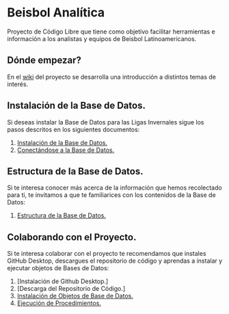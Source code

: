 # Beisbol Analítica

Proyecto de Código Libre que tiene como objetivo facilitar herramientas e información a los analistas y equipos de Beisbol Latinoamericanos.

## Dónde empezar?

En el [wiki](https://github.com/andres-alvarado/beisbol-analitica/wiki) del proyecto se desarrolla una introducción a distintos temas de interés. 

## Instalación de la Base de Datos.

Si deseas instalar la Base de Datos para las Ligas Invernales sigue los pasos descritos en los siguientes documentos:

1. [Instalación de la Base de Datos.](https://github.com/andres-alvarado/beisbol-analitica/wiki/Instalaci%C3%B3n-de-la-Base-de-Datos.)
2. [Conectándose a la Base de Datos.](https://github.com/andres-alvarado/beisbol-analitica/wiki/Conect%C3%A1ndose-a-la-Base-de-Datos.)

## Estructura de la Base de Datos.

Si te interesa conocer más acerca de la información que hemos recolectado para ti, te invitamos a que te familiarices con los contenidos de la Base de Datos:

1. [Estructura de la Base de Datos.](https://github.com/andres-alvarado/beisbol-analitica/wiki/Estructura-de-la-Base-de-Datos.)

## Colaborando con el Proyecto.

Si te interesa colaborar con el proyecto te recomendamos que instales GitHub Desktop, descargues el repositorio de código y aprendas a instalar y ejecutar objetos de Bases de Datos:

1. [Instalación de Github Desktop.]
2. [Descarga del Repositorio de Código.]
3. [Instalación de Objetos de Base de Datos.](https://github.com/andres-alvarado/beisbol-analitica/wiki/Instalaci%C3%B3n-de-Objetos-de-Base-de-Datos)
4. [Ejecución de Procedimientos.](https://github.com/andres-alvarado/beisbol-analitica/wiki/Ejecuci%C3%B3n-de-Procedimientos)
